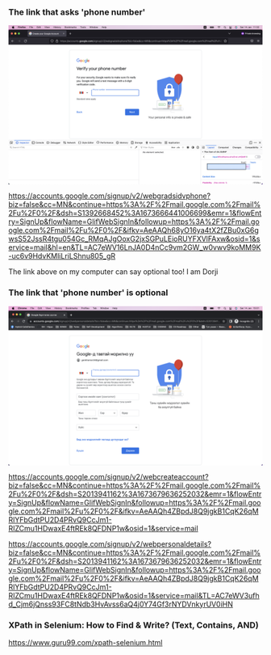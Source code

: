 ### The link that asks 'phone number'

<img src="/research/assets/phonenumberisrequired.png" align="center">

https://accounts.google.com/signup/v2/webgradsidvphone?biz=false&cc=MN&continue=https%3A%2F%2Fmail.google.com%2Fmail%2Fu%2F0%2F&dsh=S1392668452%3A1673666441006699&emr=1&flowEntry=SignUp&flowName=GlifWebSignIn&followup=https%3A%2F%2Fmail.google.com%2Fmail%2Fu%2F0%2F&ifkv=AeAAQh68yO16ya4tX2fZBu0xG6gwsS52JssR4tgu054Gc_RMqAJgOoxG2jxSGPuLEioRUYFXVlFAxw&osid=1&service=mail&hl=en&TL=AC7eWV16LnJA0D4nCc9vm2GW_w0vwv9koMM9K-uc6v9HdvKMliLriLShnu805_gR

The link above on my computer can say optional too! I am Dorji


### The link that 'phone number' is optional

<img src="/research/assets/phonenumberisoptional.png" align="center">

https://accounts.google.com/signup/v2/webcreateaccount?biz=false&cc=MN&continue=https%3A%2F%2Fmail.google.com%2Fmail%2Fu%2F0%2F&dsh=S2013941162%3A1673679636252032&emr=1&flowEntry=SignUp&flowName=GlifWebSignIn&followup=https%3A%2F%2Fmail.google.com%2Fmail%2Fu%2F0%2F&ifkv=AeAAQh4ZBpdJ8Q9jgkB1CqK26qMRlYFbGdtPU2D4PRvQ9CcJm1-RIZCmu1HDwaxE4ftREk8QFDNP1w&osid=1&service=mail

https://accounts.google.com/signup/v2/webpersonaldetails?biz=false&cc=MN&continue=https%3A%2F%2Fmail.google.com%2Fmail%2Fu%2F0%2F&dsh=S2013941162%3A1673679636252032&emr=1&flowEntry=SignUp&flowName=GlifWebSignIn&followup=https%3A%2F%2Fmail.google.com%2Fmail%2Fu%2F0%2F&ifkv=AeAAQh4ZBpdJ8Q9jgkB1CqK26qMRlYFbGdtPU2D4PRvQ9CcJm1-RIZCmu1HDwaxE4ftREk8QFDNP1w&osid=1&service=mail&TL=AC7eWV3ufhd_Cjm6jQnss93FC8tNdb3HvAvss6aQ4j0Y74Gf3rNYDVnkyrUV0iHN




###  XPath in Selenium: How to Find & Write? (Text, Contains, AND)
https://www.guru99.com/xpath-selenium.html
